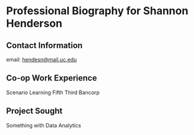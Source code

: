 # Professional Biography for Shannon Henderson
## Contact Information 
 email: hendesn@mail.uc.edu
## Co-op Work Experience
 Scenario Learning
 Fifth Third Bancorp
## Project Sought
 Something with Data Analytics